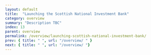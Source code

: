 ```yaml
---
layout: default
title:  "Launching the Scottish National Investment Bank"
category: overview
summary: "Description TBC"
index: 13
parent: overview
permalink: /overview/launching-scottish-national-investment-bank/
prev: { title: " ", url: "/overview/ " }
next: { title: " ", url: "/overview/ "}
---
```

 
